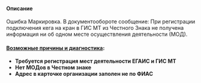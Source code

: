 #### Описание
Ошибка Маркировка. В документообороте сообщение:
	При регистрации подключения кега на кран в ГИС МТ из Честного Знака не получена информация ни об одном месте осуществления деятельности (МОД).

#### [Возможные причины и диагностика](https://n.sbis.ru/article/8f782e67-0da2-4bbe-85c4-a6e205de51a6):
- **Требуется регистрация мест деятельности ЕГАИС и ГИС МТ**
- **Нет МОДов в Честном знаке**
- **Адрес в карточке организации заполен не по ФИАС**


